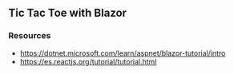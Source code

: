 ﻿## Tic Tac Toe with Blazor

### Resources

- https://dotnet.microsoft.com/learn/aspnet/blazor-tutorial/intro
- https://es.reactjs.org/tutorial/tutorial.html